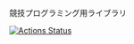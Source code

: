 競技プログラミング用ライブラリ

 [![Actions Status](https://github.com/NyaanNyaan/library/workflows/verify/badge.svg)](https://github.com/NyaanNyaan/library/actions) 
 
